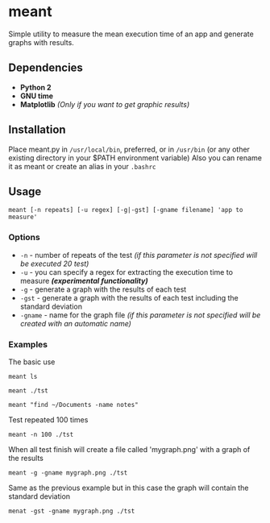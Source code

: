 meant
=====

Simple utility to measure the mean execution time of an app and generate graphs with results.


Dependencies
------------
  * **Python 2**
  * **GNU time**
  * **Matplotlib** *(Only if you want to get graphic results)*


Installation
------------
Place meant.py in `/usr/local/bin`, preferred, or in `/usr/bin` (or any other existing directory in your $PATH environment variable)
Also you can rename it as meant or create an alias in your `.bashrc`


Usage
-----

    meant [-n repeats] [-u regex] [-g|-gst] [-gname filename] 'app to measure'


### Options
  * `-n` - number of repeats of the test *(if this parameter is not specified will be executed 20 test)*
  * `-u` - you can specify a regex for extracting the execution time to measure ***(experimental functionality)***
  * `-g` - generate a graph with the results of each test
  * `-gst` - generate a graph with the results of each test including the standard deviation
  * `-gname` - name for the graph file *(if this parameter is not specified will be created with an automatic name)*

### Examples

The basic use

    meant ls

    meant ./tst

    meant "find ~/Documents -name notes"

Test repeated 100 times

    meant -n 100 ./tst

When all test finish will create a file called 'mygraph.png' with a graph of the results

    meant -g -gname mygraph.png ./tst

Same as the previous example but in this case the graph will contain the standard deviation

    menat -gst -gname mygraph.png ./tst
